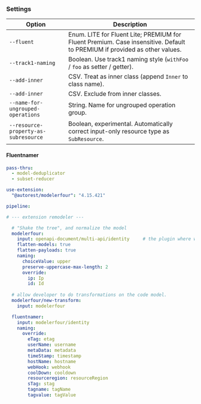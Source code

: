 ### Settings

| Option      | Description |
| ----------- | ----------- |
| `--fluent` | Enum. LITE for Fluent Lite; PREMIUM for Fluent Premium. Case insensitive. Default to PREMIUM if provided as other values. |
| `--track1-naming` | Boolean. Use track1 naming style (`withFoo` / `foo` as setter / getter). |
| `--add-inner` | CSV. Treat as inner class (append `Inner` to class name). |
| `--add-inner` | CSV. Exclude from inner classes. |
| `--name-for-ungrouped-operations` | String. Name for ungrouped operation group. |
| `--resource-property-as-subresource` | Boolean, experimental. Automatically correct input-only resource type as `SubResource`. |

#### Fluentnamer

``` yaml
pass-thru:
  - model-deduplicator
  - subset-reducer

use-extension:
  "@autorest/modelerfour": "4.15.421"

pipeline:

# --- extension remodeler ---

  # "Shake the tree", and normalize the model
  modelerfour:
    input: openapi-document/multi-api/identity     # the plugin where we get inputs from
    flatten-models: true
    flatten-payloads: true
    naming:
      choiceValue: upper
      preserve-uppercase-max-length: 2
      override:
        ip: Ip
        id: Id
  
  # allow developer to do transformations on the code model.
  modelerfour/new-transform:
    input: modelerfour

  fluentnamer:
    input: modelerfour/identity
    naming:
      override:
        eTag: etag
        userName: username
        metaData: metadata
        timeStamp: timestamp
        hostName: hostname
        webHook: webhook
        coolDown: cooldown
        resourceregion: resourceRegion
        sTag: stag
        tagname: tagName
        tagvalue: tagValue
```

